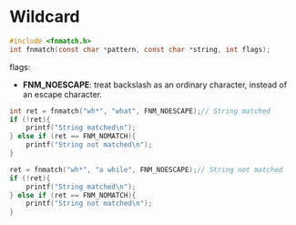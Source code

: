 # Wildcard

```c
#include <fnmatch.h>
int fnmatch(const char *pattern, const char *string, int flags);
```
flags:
* **FNM_NOESCAPE**: treat backslash as an ordinary character, instead of an escape character.

```c
int ret = fnmatch("wh*", "what", FNM_NOESCAPE);// String matched
if (!ret){
    printf("String matched\n");
} else if (ret == FNM_NOMATCH){
    printf("String not matched\n");
}

ret = fnmatch("wh*", "a while", FNM_NOESCAPE);// String not matched
if (!ret){
    printf("String matched\n");
} else if (ret == FNM_NOMATCH){
    printf("String not matched\n");
}
```